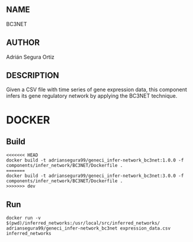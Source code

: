 ## NAME

BC3NET

## AUTHOR

Adrián Segura Ortiz

## DESCRIPTION

Given a CSV file with time series of gene expression data, this component infers its gene regulatory network by applying the BC3NET technique.

# DOCKER

## Build

```
<<<<<<< HEAD
docker build -t adriansegura99/geneci_infer-network_bc3net:1.0.0 -f components/infer_network/BC3NET/Dockerfile .
=======
docker build -t adriansegura99/geneci_infer-network_bc3net:3.0.0 -f components/infer_network/BC3NET/Dockerfile .
>>>>>>> dev
```

## Run

```
docker run -v $(pwd)/inferred_networks:/usr/local/src/inferred_networks/ adriansegura99/geneci_infer-network_bc3net expression_data.csv inferred_networks
```
